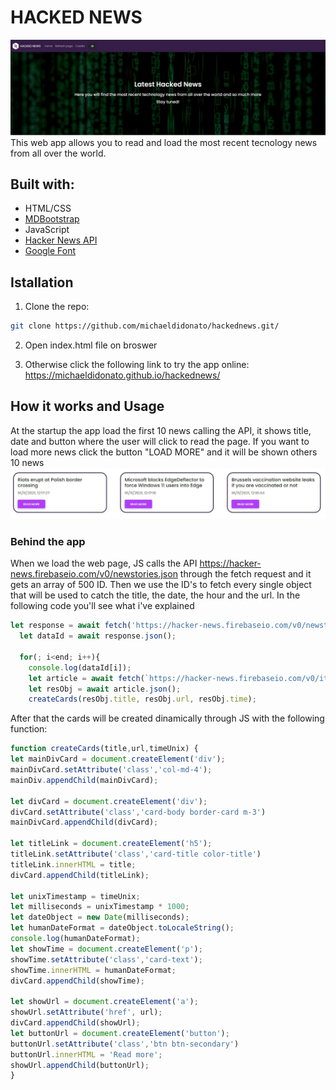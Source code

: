 # HACKED NEWS
![alt text](https://github.com/michaeldidonato/hackednews/blob/main/img/Cattura3.JPG)
This web app allows you to read and load the most recent tecnology news from all over the world.

## Built with:
* HTML/CSS
* [MDBootstrap](https://mdbootstrap.com/)
* JavaScript
* [Hacker News API](https://github.com/HackerNews/API) 
* [Google Font](https://fonts.google.com/) 

## Istallation
1. Clone the repo: 
```sh 
git clone https://github.com/michaeldidonato/hackednews.git/
```
2. Open index.html file on broswer

3. Otherwise click the following link to try the app online: https://michaeldidonato.github.io/hackednews/

## How it works and Usage
At the startup the app load the first 10 news calling the API, it shows title, date and button where the user will click to read the page. If you want to load more news click the button "LOAD MORE" and it will be shown others 10 news  
![alt text](https://github.com/michaeldidonato/hackednews/blob/main/img/Cattura1.JPG)

### Behind the app

When we load the web page, JS calls the API https://hacker-news.firebaseio.com/v0/newstories.json through the fetch request and it gets an array of 500 ID. Then we use the ID's to fetch every single object that will be used to catch the title, the date, the hour and the url. In the following code you'll see what  i've explained 

```js
let response = await fetch('https://hacker-news.firebaseio.com/v0/newstories.json');
  let dataId = await response.json();
  
  for(; i<end; i++){
    console.log(dataId[i]);
    let article = await fetch(`https://hacker-news.firebaseio.com/v0/item/${dataId[i]}.json`);
    let resObj = await article.json();
    createCards(resObj.title, resObj.url, resObj.time);
```

After that the cards will be created dinamically through JS with the following function:
```js
function createCards(title,url,timeUnix) {
let mainDivCard = document.createElement('div');
mainDivCard.setAttribute('class','col-md-4');
mainDiv.appendChild(mainDivCard);

let divCard = document.createElement('div');
divCard.setAttribute('class','card-body border-card m-3')
mainDivCard.appendChild(divCard);

let titleLink = document.createElement('h5');
titleLink.setAttribute('class','card-title color-title')
titleLink.innerHTML = title;
divCard.appendChild(titleLink);

let unixTimestamp = timeUnix;
let milliseconds = unixTimestamp * 1000;
let dateObject = new Date(milliseconds);
let humanDateFormat = dateObject.toLocaleString();
console.log(humanDateFormat);
let showTime = document.createElement('p');
showTime.setAttribute('class','card-text');
showTime.innerHTML = humanDateFormat;
divCard.appendChild(showTime);

let showUrl = document.createElement('a');
showUrl.setAttribute('href', url);
divCard.appendChild(showUrl);
let buttonUrl = document.createElement('button');
buttonUrl.setAttribute('class','btn btn-secondary')      
buttonUrl.innerHTML = 'Read more';                 
showUrl.appendChild(buttonUrl);
}
```
